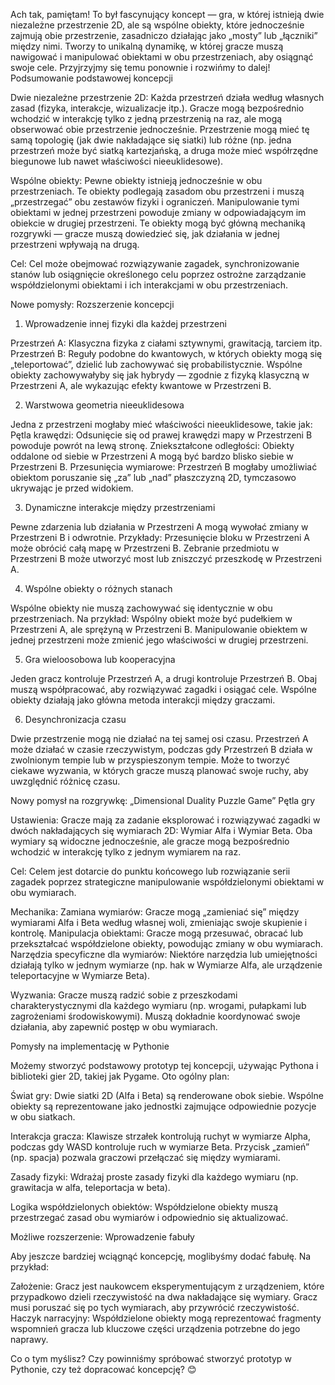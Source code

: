 Ach tak, pamiętam! To był fascynujący koncept — gra, w której istnieją dwie niezależne przestrzenie 2D, ale są wspólne obiekty, które jednocześnie zajmują obie przestrzenie, zasadniczo działając jako „mosty” lub „łączniki” między nimi. Tworzy to unikalną dynamikę, w której gracze muszą nawigować i manipulować obiektami w obu przestrzeniach, aby osiągnąć swoje cele. Przyjrzyjmy się temu ponownie i rozwińmy to dalej!
Podsumowanie podstawowej koncepcji

Dwie niezależne przestrzenie 2D:
Każda przestrzeń działa według własnych zasad (fizyka, interakcje, wizualizacje itp.).
Gracze mogą bezpośrednio wchodzić w interakcję tylko z jedną przestrzenią na raz, ale mogą obserwować obie przestrzenie jednocześnie.
Przestrzenie mogą mieć tę samą topologię (jak dwie nakładające się siatki) lub różne (np. jedna przestrzeń może być siatką kartezjańską, a druga może mieć współrzędne biegunowe lub nawet właściwości nieeuklidesowe).

Wspólne obiekty:
Pewne obiekty istnieją jednocześnie w obu przestrzeniach. Te obiekty podlegają zasadom obu przestrzeni i muszą „przestrzegać” obu zestawów fizyki i ograniczeń. Manipulowanie tymi obiektami w jednej przestrzeni powoduje zmiany w odpowiadającym im obiekcie w drugiej przestrzeni.
Te obiekty mogą być główną mechaniką rozgrywki — gracze muszą dowiedzieć się, jak działania w jednej przestrzeni wpływają na drugą.

Cel:
Cel może obejmować rozwiązywanie zagadek, synchronizowanie stanów lub osiągnięcie określonego celu poprzez ostrożne zarządzanie współdzielonymi obiektami i ich interakcjami w obu przestrzeniach.

Nowe pomysły: Rozszerzenie koncepcji
1. Wprowadzenie innej fizyki dla każdej przestrzeni

Przestrzeń A: Klasyczna fizyka z ciałami sztywnymi, grawitacją, tarciem itp.
Przestrzeń B: Reguły podobne do kwantowych, w których obiekty mogą się „teleportować”, dzielić lub zachowywać się probabilistycznie.
Wspólne obiekty zachowywałyby się jak hybrydy — zgodnie z fizyką klasyczną w Przestrzeni A, ale wykazując efekty kwantowe w Przestrzeni B.

2. Warstwowa geometria nieeuklidesowa

Jedna z przestrzeni mogłaby mieć właściwości nieeuklidesowe, takie jak:
Pętla krawędzi: Odsunięcie się od prawej krawędzi mapy w Przestrzeni B powoduje powrót na lewą stronę.
Zniekształcone odległości: Obiekty oddalone od siebie w Przestrzeni A mogą być bardzo blisko siebie w Przestrzeni B.
Przesunięcia wymiarowe: Przestrzeń B mogłaby umożliwiać obiektom poruszanie się „za” lub „nad” płaszczyzną 2D, tymczasowo ukrywając je przed widokiem.

3. Dynamiczne interakcje między przestrzeniami

Pewne zdarzenia lub działania w Przestrzeni A mogą wywołać zmiany w Przestrzeni B i odwrotnie. Przykłady:
Przesunięcie bloku w Przestrzeni A może obrócić całą mapę w Przestrzeni B.
Zebranie przedmiotu w Przestrzeni B może utworzyć most lub zniszczyć przeszkodę w Przestrzeni A.

4. Wspólne obiekty o różnych stanach

Wspólne obiekty nie muszą zachowywać się identycznie w obu przestrzeniach. Na przykład:
Wspólny obiekt może być pudełkiem w Przestrzeni A, ale sprężyną w Przestrzeni B.
Manipulowanie obiektem w jednej przestrzeni może zmienić jego właściwości w drugiej przestrzeni.

5. Gra wieloosobowa lub kooperacyjna

Jeden gracz kontroluje Przestrzeń A, a drugi kontroluje Przestrzeń B. Obaj muszą współpracować, aby rozwiązywać zagadki i osiągać cele.
Wspólne obiekty działają jako główna metoda interakcji między graczami.

6. Desynchronizacja czasu

Dwie przestrzenie mogą nie działać na tej samej osi czasu.
Przestrzeń A może działać w czasie rzeczywistym, podczas gdy Przestrzeń B działa w zwolnionym tempie lub w przyspieszonym tempie.
Może to tworzyć ciekawe wyzwania, w których gracze muszą planować swoje ruchy, aby uwzględnić różnicę czasu.

Nowy pomysł na rozgrywkę: „Dimensional Duality Puzzle Game”
Pętla gry

Ustawienia:
Gracze mają za zadanie eksplorować i rozwiązywać zagadki w dwóch nakładających się wymiarach 2D: Wymiar Alfa i Wymiar Beta.
Oba wymiary są widoczne jednocześnie, ale gracze mogą bezpośrednio wchodzić w interakcję tylko z jednym wymiarem na raz.

Cel:
Celem jest dotarcie do punktu końcowego lub rozwiązanie serii zagadek poprzez strategiczne manipulowanie współdzielonymi obiektami w obu wymiarach.

Mechanika:
Zamiana wymiarów: Gracze mogą „zamieniać się” między wymiarami Alfa i Beta według własnej woli, zmieniając swoje skupienie i kontrolę.
Manipulacja obiektami: Gracze mogą przesuwać, obracać lub przekształcać współdzielone obiekty, powodując zmiany w obu wymiarach.
Narzędzia specyficzne dla wymiarów: Niektóre narzędzia lub umiejętności działają tylko w jednym wymiarze (np. hak w Wymiarze Alfa, ale urządzenie teleportacyjne w Wymiarze Beta).

Wyzwania:
Gracze muszą radzić sobie z przeszkodami charakterystycznymi dla każdego wymiaru (np. wrogami, pułapkami lub zagrożeniami środowiskowymi).
Muszą dokładnie koordynować swoje działania, aby zapewnić postęp w obu wymiarach.

Pomysły na implementację w Pythonie

Możemy stworzyć podstawowy prototyp tej koncepcji, używając Pythona i biblioteki gier 2D, takiej jak Pygame. Oto ogólny plan:

Świat gry:
Dwie siatki 2D (Alfa i Beta) są renderowane obok siebie.
Wspólne obiekty są reprezentowane jako jednostki zajmujące odpowiednie pozycje w obu siatkach.

Interakcja gracza:
Klawisze strzałek kontrolują ruchyt w wymiarze Alpha, podczas gdy WASD kontroluje ruch w wymiarze Beta.
Przycisk „zamień” (np. spacja) pozwala graczowi przełączać się między wymiarami.

Zasady fizyki:
Wdrażaj proste zasady fizyki dla każdego wymiaru (np. grawitacja w alfa, teleportacja w beta).

Logika współdzielonych obiektów:
Współdzielone obiekty muszą przestrzegać zasad obu wymiarów i odpowiednio się aktualizować.

Możliwe rozszerzenie: Wprowadzenie fabuły

Aby jeszcze bardziej wciągnąć koncepcję, moglibyśmy dodać fabułę. Na przykład:

Założenie: Gracz jest naukowcem eksperymentującym z urządzeniem, które przypadkowo dzieli rzeczywistość na dwa nakładające się wymiary. Gracz musi poruszać się po tych wymiarach, aby przywrócić rzeczywistość.
Haczyk narracyjny: Współdzielone obiekty mogą reprezentować fragmenty wspomnień gracza lub kluczowe części urządzenia potrzebne do jego naprawy.

Co o tym myślisz? Czy powinniśmy spróbować stworzyć prototyp w Pythonie, czy też dopracować koncepcję? 😊